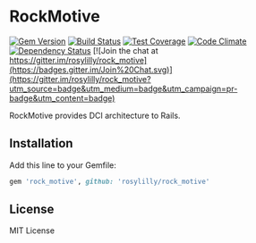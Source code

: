 # RockMotive

[![Gem Version](https://badge.fury.io/rb/rock_motive.svg)](http://badge.fury.io/rb/rock_motive)
[![Build Status](https://travis-ci.org/rosylilly/rock_motive.svg?branch=master)](https://travis-ci.org/rosylilly/rock_motive)
[![Test Coverage](https://codeclimate.com/github/rosylilly/rock_motive/badges/coverage.svg)](https://codeclimate.com/github/rosylilly/rock_motive)
[![Code Climate](https://codeclimate.com/github/rosylilly/rock_motive/badges/gpa.svg)](https://codeclimate.com/github/rosylilly/rock_motive)
[![Dependency Status](https://gemnasium.com/rosylilly/rock_motive.svg)](https://gemnasium.com/rosylilly/rock_motive)
[![Join the chat at https://gitter.im/rosylilly/rock_motive](https://badges.gitter.im/Join%20Chat.svg)](https://gitter.im/rosylilly/rock_motive?utm_source=badge&utm_medium=badge&utm_campaign=pr-badge&utm_content=badge)

RockMotive provides DCI architecture to Rails.

## Installation

Add this line to your Gemfile:

```ruby
gem 'rock_motive', github: 'rosylilly/rock_motive'
```

## License

MIT License
